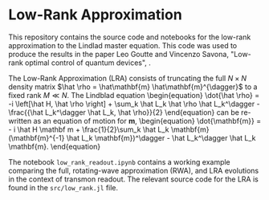 # Low-Rank Approximation

This repository contains the source code and notebooks for the low-rank approximation to the Lindlad master equation. This code was used to produce the results in the paper Leo Goutte and Vincenzo Savona, "Low-rank optimal control of quantum devices", .

The Low-Rank Approximation (LRA) consists of truncating the full $N \times N$ density matrix $\hat \rho = \hat\mathbf{m} \hat\mathbf{m}^{\dagger}$ to a fixed rank $M \ll N$. The Lindblad equation
\begin{equation}
\dot{\hat \rho} = -i \left[\hat H, \hat \rho \right] + \sum_k \hat L_k \hat \rho \hat L_k^\dagger - \frac{\{\hat L_k^\dagger \hat L_k, \hat \rho\}}{2}
\end{equation} 
can be re-written as an equation of motion for $\mathbf m$,
\begin{equation}
\dot{\mathbf{m}} = - i \hat H \mathbf m + \frac{1}{2}\sum_k \hat L_k \mathbf{m} (\mathbf{m}^{-1} \hat L_k \mathbf{m})^\dagger - \hat L_k^\dagger \hat L_k \mathbf{m}.
\end{equation}

The notebook `low_rank_readout.ipynb` contains a working example comparing the full, rotating-wave approximation (RWA), and LRA evolutions in the context of transmon readout. The relevant source code for the LRA is found in the `src/low_rank.jl` file. 